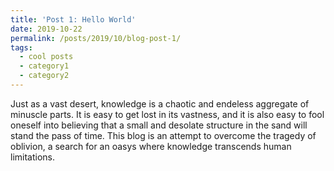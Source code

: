 ```yaml
---
title: 'Post 1: Hello World'
date: 2019-10-22
permalink: /posts/2019/10/blog-post-1/
tags:
  - cool posts
  - category1
  - category2
---
```


Just as a vast desert, knowledge is a chaotic and endeless aggregate of minuscle parts. It is easy to get lost in its vastness, and it is also easy to fool oneself into believing that a small and desolate structure in the sand will stand the pass of time. This blog is an attempt to overcome the tragedy of oblivion, a search for an oasys where knowledge transcends human limitations.  

